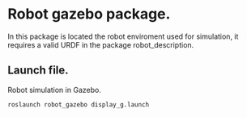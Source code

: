 # Robot gazebo package.
In this package is located the robot enviroment used for simulation, it requires a valid URDF in the package robot_description.

## Launch file.
Robot simulation in Gazebo.
```console
roslaunch robot_gazebo display_g.launch
```